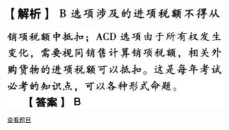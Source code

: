 ![](efad83eeea1f7e1b7e9443d3a54c6a98.png)

![](290ec196c5845897f9914e35c9ca0e64.png)

[查看题目](../C02.增值税.本章真题.md#35-题目)

